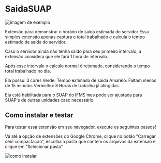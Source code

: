 # SaidaSUAP

![imagem de exemplo](https://github.com/tingolopes/SaidaSUAP/blob/main/images/exemplos.jpg)

Extensão para demonstrar o horário de saída estimada do servidor
Essa simples extensão apenas captura o total trabalhado e calcula o tempo estimado de saída do servidor.

Caso o servidor ainda não tenha saído para seu primeiro intervalo, a extensão considera que ele fará 1 hora de intervalo.

Após esse intervalo o cálculo normal é retomado, considerando o tempo total trabalhado no dia.

Ela possui 3 cores
Verde: Tempo extimado de saída
Amarelo: Faltam menos de 15 minutos
Vermelho: 8 Horas de trabalho já atingidas

Ela está habilitada para o SUAP do IFMS mas pode ser ajustada para SUAP's de outras unidades caso necessário.

## Como instalar e testar
Para testar essa extensão em seu navegador, execute os seguintes passos!

Vá até a opção de extensões do Google Chrome, clique no botão "Carregar sem compactação", escolha a pasta que contem os arquivos da extensão e clique em "Selecionar pasta"

![como instalar](https://github.com/tingolopes/SaidaSUAP/blob/main/images/instalacao.png)